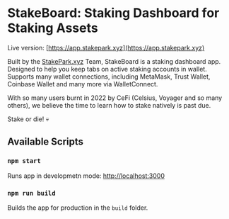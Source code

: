 # StakeBoard: Staking Dashboard for Staking Assets

Live version: [https://app.stakepark.xyz](https://app.stakepark.xyz)

Built by the [StakePark.xyz](https://www.stakepark.xyz) Team, StakeBoard is a staking dashboard app. Designed to help you keep tabs on active staking accounts in wallet. Supports many wallet connections, including MetaMask, Trust Wallet, Coinbase Wallet and many more via WalletConnect.

With so many users burnt in 2022 by CeFi (Celsius, Voyager and so many others), we believe the time to learn how to stake natively is past due.

Stake or die! :skull: 

## Available Scripts

### `npm start`

Runs app in developmetn mode: [http://localhost:3000](http://localhost:3000)

### `npm run build`

Builds the app for production in the `build` folder.
